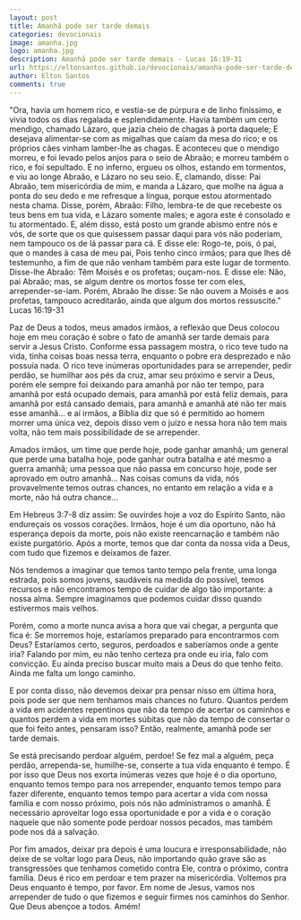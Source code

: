 ```yaml
---
layout: post
title: Amanhã pode ser tarde demais
categories: devocionais
image: amanha.jpg
logo: amanha.jpg
description: Amanhã pode ser tarde demais - Lucas 16:19-31
url: https://eltonsantos.github.io/devocionais/amanha-pode-ser-tarde-demais
author: Elton Santos
comments: true
---
```


"Ora, havia um homem rico, e vestia-se de púrpura e de linho finíssimo, e vivia todos os dias regalada e esplendidamente.
Havia também um certo mendigo, chamado Lázaro, que jazia cheio de chagas à porta daquele;
E desejava alimentar-se com as migalhas que caíam da mesa do rico; e os próprios cães vinham lamber-lhe as chagas.
E aconteceu que o mendigo morreu, e foi levado pelos anjos para o seio de Abraão; e morreu também o rico, e foi sepultado.
E no inferno, ergueu os olhos, estando em tormentos, e viu ao longe Abraão, e Lázaro no seu seio.
E, clamando, disse: Pai Abraão, tem misericórdia de mim, e manda a Lázaro, que molhe na água a ponta do seu dedo e me refresque a língua, porque estou atormentado nesta chama.
Disse, porém, Abraão: Filho, lembra-te de que recebeste os teus bens em tua vida, e Lázaro somente males; e agora este é consolado e tu atormentado.
E, além disso, está posto um grande abismo entre nós e vós, de sorte que os que quisessem passar daqui para vós não poderiam, nem tampouco os de lá passar para cá.
E disse ele: Rogo-te, pois, ó pai, que o mandes à casa de meu pai,
Pois tenho cinco irmãos; para que lhes dê testemunho, a fim de que não venham também para este lugar de tormento.
Disse-lhe Abraão: Têm Moisés e os profetas; ouçam-nos.
E disse ele: Não, pai Abraão; mas, se algum dentre os mortos fosse ter com eles, arrepender-se-iam.
Porém, Abraão lhe disse: Se não ouvem a Moisés e aos profetas, tampouco acreditarão, ainda que algum dos mortos ressuscite."
Lucas 16:19-31

Paz de Deus a todos, meus amados irmãos, a reflexão que Deus colocou hoje em meu coração é sobre o fato de amanhã ser tarde demais para servir a Jesus Cristo. Conforme essa passagem mostra, o rico teve tudo na vida, tinha coisas boas nessa terra, enquanto o pobre era desprezado e não possuía nada. O rico teve inúmeras oportunidades para se arrepender, pedir perdão, se humilhar aos pés da cruz, amar seu próximo e servir a Deus, porém ele sempre foi deixando para amanhã por não ter tempo, para amanhã por está ocupado demais, para amanhã por está feliz demais, para amanhã por está cansado demais, para amanhã e amanhã até não ter mais esse amanhã... e aí irmãos, a Bíblia diz que só é permitido ao homem morrer uma única vez, depois disso vem o juízo e nessa hora não tem mais volta, não tem mais possibilidade de se arrepender.

Amados irmãos, um time que perde hoje, pode ganhar amanhã; um general que perde uma batalha hoje, pode ganhar outra batalha e até mesmo a guerra amanhã; uma pessoa que não passa em concurso hoje, pode ser aprovado em outro amanhã... Nas coisas comuns da vida, nós provavelmente temos outras chances, no entanto em relação a vida e a morte, não há outra chance...

Em Hebreus 3:7-8 diz assim: Se ouvirdes hoje a voz do Espírito Santo, não endureçais os vossos corações. Irmãos, hoje é um dia oportuno, não há esperança depois da morte, pois não existe reencarnação e também não existe purgatório. Após a morte, temos que dar conta da nossa vida a Deus, com tudo que fizemos e deixamos de fazer.

Nós tendemos a imaginar que temos tanto tempo pela frente, uma longa estrada, pois somos jovens, saudáveis na medida do possível, temos recursos e não encontramos tempo de cuidar de algo tão importante: a nossa alma. Sempre imaginamos que podemos cuidar disso quando estivermos mais velhos.

Porém, como a morte nunca avisa a hora que vai chegar, a pergunta que fica é: Se morremos hoje, estaríamos preparado para encontrarmos com Deus? Estaríamos certo, seguros, perdoados e saberíamos onde a gente iria? Falando por mim, eu não tenho certeza pra onde eu iria, falo com convicção. Eu ainda preciso buscar muito mais a Deus do que tenho feito. Ainda me falta um longo caminho.

E por conta disso, não devemos deixar pra pensar nisso em última hora, pois pode ser que nem tenhamos mais chances no futuro. Quantos perdem a vida em acidentes repentinos que não da tempo de acertar os caminhos e quantos perdem a vida em mortes súbitas que não da tempo de consertar o que foi feito antes, pensaram isso? Então, realmente, amanhã pode ser tarde demais.

Se está precisando perdoar alguém, perdoe! Se fez mal a alguém, peça perdão, arrependa-se, humilhe-se, conserte a tua vida enquanto é tempo. É por isso que Deus nos exorta inúmeras vezes que hoje é o dia oportuno, enquanto temos tempo para nos arrepender, enquanto temos tempo para fazer diferente, enquanto temos tempo para acertar a vida com nossa família e com nosso próximo, pois nós não administramos o amanhã. É necessário aproveitar logo essa oportunidade e por a vida e o coração naquele que não somente pode perdoar nossos pecados, mas também pode nos dá a salvação.

Por fim amados, deixar pra depois é uma loucura e irresponsabilidade, não deixe de se voltar logo para Deus, não importando quão grave são as transgressões que tenhamos cometido contra Ele, contra o próximo, contra família. Deus é rico em perdoar e tem prazer na misericórdia. Voltemos pra Deus enquanto é tempo, por favor. Em nome de Jesus, vamos nos arrepender de tudo o que fizemos e seguir firmes nos caminhos do Senhor. Que Deus abençoe a todos. Amém!